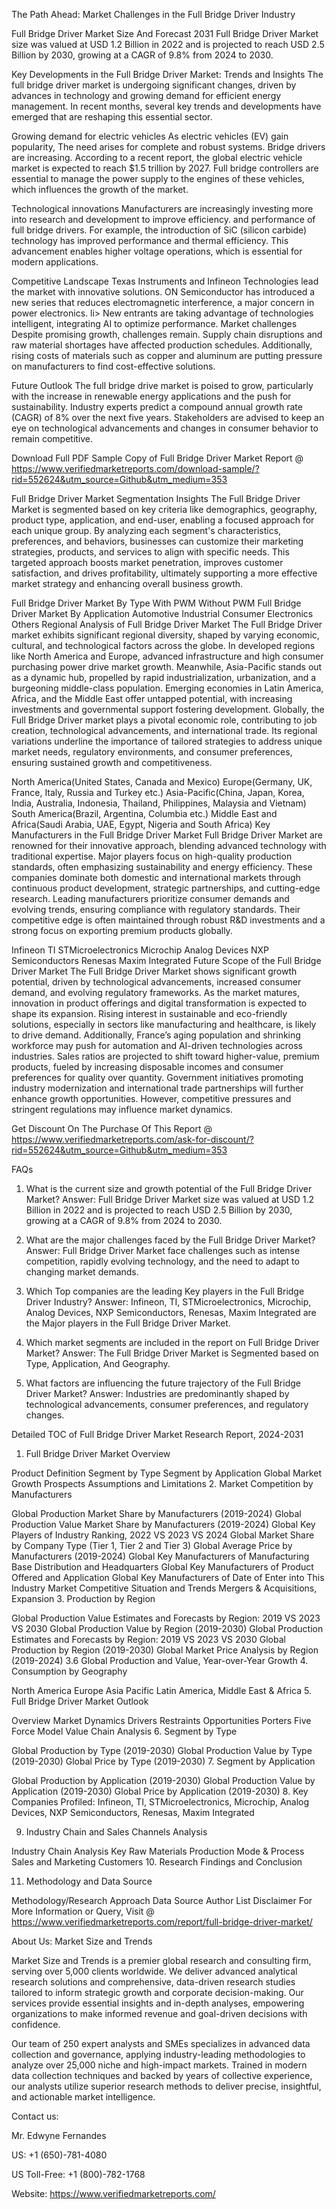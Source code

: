The Path Ahead: Market Challenges in the Full Bridge Driver Industry


Full Bridge Driver Market Size And Forecast 2031
Full Bridge Driver Market size was valued at USD 1.2 Billion in 2022 and is projected to reach USD 2.5 Billion by 2030, growing at a CAGR of 9.8% from 2024 to 2030.

Key Developments in the Full Bridge Driver Market: Trends and Insights
The full bridge driver market is undergoing significant changes, driven by advances in technology and growing demand for efficient energy management. In recent months, several key trends and developments have emerged that are reshaping this essential sector.

Growing demand for electric vehicles
As electric vehicles (EV) gain popularity, The need arises for complete and robust systems. Bridge drivers are increasing. According to a recent report, the global electric vehicle market is expected to reach $1.5 trillion by 2027. Full bridge controllers are essential to manage the power supply to the engines of these vehicles, which influences the growth of the market.

Technological innovations
Manufacturers are increasingly investing more into research and development to improve efficiency. and performance of full bridge drivers. For example, the introduction of SiC (silicon carbide) technology has improved performance and thermal efficiency. This advancement enables higher voltage operations, which is essential for modern applications.

Competitive Landscape
Texas Instruments and Infineon Technologies lead the market with innovative solutions.
ON Semiconductor has introduced a new series that reduces electromagnetic interference, a major concern in power electronics. li>
New entrants are taking advantage of technologies intelligent, integrating AI to optimize performance.
Market challenges
Despite promising growth, challenges remain. Supply chain disruptions and raw material shortages have affected production schedules. Additionally, rising costs of materials such as copper and aluminum are putting pressure on manufacturers to find cost-effective solutions.

Future Outlook
The full bridge drive market is poised to grow, particularly with the increase in renewable energy applications and the push for sustainability. Industry experts predict a compound annual growth rate (CAGR) of 8% over the next five years. Stakeholders are advised to keep an eye on technological advancements and changes in consumer behavior to remain competitive.

Download Full PDF Sample Copy of Full Bridge Driver Market Report @ https://www.verifiedmarketreports.com/download-sample/?rid=552624&utm_source=Github&utm_medium=353

Full Bridge Driver Market Segmentation Insights
The Full Bridge Driver Market is segmented based on key criteria like demographics, geography, product type, application, and end-user, enabling a focused approach for each unique group. By analyzing each segment's characteristics, preferences, and behaviors, businesses can customize their marketing strategies, products, and services to align with specific needs. This targeted approach boosts market penetration, improves customer satisfaction, and drives profitability, ultimately supporting a more effective market strategy and enhancing overall business growth.

Full Bridge Driver Market By Type
With PWM
Without PWM
Full Bridge Driver Market By Application
Automotive
Industrial
Consumer Electronics
Others
Regional Analysis of Full Bridge Driver Market
The Full Bridge Driver market exhibits significant regional diversity, shaped by varying economic, cultural, and technological factors across the globe. In developed regions like North America and Europe, advanced infrastructure and high consumer purchasing power drive market growth. Meanwhile, Asia-Pacific stands out as a dynamic hub, propelled by rapid industrialization, urbanization, and a burgeoning middle-class population. Emerging economies in Latin America, Africa, and the Middle East offer untapped potential, with increasing investments and governmental support fostering development. Globally, the Full Bridge Driver market plays a pivotal economic role, contributing to job creation, technological advancements, and international trade. Its regional variations underline the importance of tailored strategies to address unique market needs, regulatory environments, and consumer preferences, ensuring sustained growth and competitiveness.

North America(United States, Canada and Mexico)
Europe(Germany, UK, France, Italy, Russia and Turkey etc.)
Asia-Pacific(China, Japan, Korea, India, Australia, Indonesia, Thailand, Philippines, Malaysia and Vietnam)
South America(Brazil, Argentina, Columbia etc.)
Middle East and Africa(Saudi Arabia, UAE, Egypt, Nigeria and South Africa)
Key Manufacturers in the Full Bridge Driver Market
Full Bridge Driver Market are renowned for their innovative approach, blending advanced technology with traditional expertise. Major players focus on high-quality production standards, often emphasizing sustainability and energy efficiency. These companies dominate both domestic and international markets through continuous product development, strategic partnerships, and cutting-edge research. Leading manufacturers prioritize consumer demands and evolving trends, ensuring compliance with regulatory standards. Their competitive edge is often maintained through robust R&D investments and a strong focus on exporting premium products globally.

Infineon
TI
STMicroelectronics
Microchip
Analog Devices
NXP Semiconductors
Renesas
Maxim Integrated
Future Scope of the Full Bridge Driver Market
The Full Bridge Driver Market shows significant growth potential, driven by technological advancements, increased consumer demand, and evolving regulatory frameworks. As the market matures, innovation in product offerings and digital transformation is expected to shape its expansion. Rising interest in sustainable and eco-friendly solutions, especially in sectors like manufacturing and healthcare, is likely to drive demand. Additionally, France’s aging population and shrinking workforce may push for automation and AI-driven technologies across industries. Sales ratios are projected to shift toward higher-value, premium products, fueled by increasing disposable incomes and consumer preferences for quality over quantity. Government initiatives promoting industry modernization and international trade partnerships will further enhance growth opportunities. However, competitive pressures and stringent regulations may influence market dynamics.

Get Discount On The Purchase Of This Report @ https://www.verifiedmarketreports.com/ask-for-discount/?rid=552624&utm_source=Github&utm_medium=353

FAQs
1. What is the current size and growth potential of the Full Bridge Driver Market?
Answer: Full Bridge Driver Market size was valued at USD 1.2 Billion in 2022 and is projected to reach USD 2.5 Billion by 2030, growing at a CAGR of 9.8% from 2024 to 2030.

2. What are the major challenges faced by the Full Bridge Driver Market?
Answer: Full Bridge Driver Market face challenges such as intense competition, rapidly evolving technology, and the need to adapt to changing market demands.

3. Which Top companies are the leading Key players in the Full Bridge Driver Industry?
Answer: Infineon, TI, STMicroelectronics, Microchip, Analog Devices, NXP Semiconductors, Renesas, Maxim Integrated are the Major players in the Full Bridge Driver Market.

4. Which market segments are included in the report on Full Bridge Driver Market?
Answer: The Full Bridge Driver Market is Segmented based on Type, Application, And Geography.

5. What factors are influencing the future trajectory of the Full Bridge Driver Market?
Answer: Industries are predominantly shaped by technological advancements, consumer preferences, and regulatory changes.

Detailed TOC of Full Bridge Driver Market Research Report, 2024-2031
1. Full Bridge Driver Market Overview

Product Definition
Segment by Type
Segment by Application
Global Market Growth Prospects
Assumptions and Limitations
2. Market Competition by Manufacturers

Global Production Market Share by Manufacturers (2019-2024)
Global Production Value Market Share by Manufacturers (2019-2024)
Global Key Players of Industry Ranking, 2022 VS 2023 VS 2024
Global Market Share by Company Type (Tier 1, Tier 2 and Tier 3)
Global Average Price by Manufacturers (2019-2024)
Global Key Manufacturers of Manufacturing Base Distribution and Headquarters
Global Key Manufacturers of Product Offered and Application
Global Key Manufacturers of Date of Enter into This Industry
Market Competitive Situation and Trends
Mergers & Acquisitions, Expansion
3. Production by Region

Global Production Value Estimates and Forecasts by Region: 2019 VS 2023 VS 2030
Global Production Value by Region (2019-2030)
Global Production Estimates and Forecasts by Region: 2019 VS 2023 VS 2030
Global Production by Region (2019-2030)
Global Market Price Analysis by Region (2019-2024) 3.6 Global Production and Value, Year-over-Year Growth
4. Consumption by Geography

North America
Europe
Asia Pacific
Latin America, Middle East & Africa
5. Full Bridge Driver Market Outlook

Overview
Market Dynamics
Drivers
Restraints
Opportunities
Porters Five Force Model
Value Chain Analysis 
6. Segment by Type

Global Production by Type (2019-2030)
Global Production Value by Type (2019-2030)
Global Price by Type (2019-2030)
7. Segment by Application

Global Production by Application (2019-2030)
Global Production Value by Application (2019-2030)
Global Price by Application (2019-2030)
8. Key Companies Profiled: Infineon, TI, STMicroelectronics, Microchip, Analog Devices, NXP Semiconductors, Renesas, Maxim Integrated

9. Industry Chain and Sales Channels Analysis

Industry Chain Analysis
Key Raw Materials
Production Mode & Process
Sales and Marketing
Customers
10. Research Findings and Conclusion

11. Methodology and Data Source

Methodology/Research Approach
Data Source
Author List
Disclaimer
For More Information or Query, Visit @ https://www.verifiedmarketreports.com/report/full-bridge-driver-market/

About Us: Market Size and Trends

Market Size and Trends is a premier global research and consulting firm, serving over 5,000 clients worldwide. We deliver advanced analytical research solutions and comprehensive, data-driven research studies tailored to inform strategic growth and corporate decision-making. Our services provide essential insights and in-depth analyses, empowering organizations to make informed revenue and goal-driven decisions with confidence.

Our team of 250 expert analysts and SMEs specializes in advanced data collection and governance, applying industry-leading methodologies to analyze over 25,000 niche and high-impact markets. Trained in modern data collection techniques and backed by years of collective experience, our analysts utilize superior research methods to deliver precise, insightful, and actionable market intelligence.

Contact us:

Mr. Edwyne Fernandes

US: +1 (650)-781-4080

US Toll-Free: +1 (800)-782-1768

Website: https://www.verifiedmarketreports.com/
